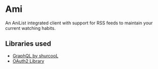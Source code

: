 # Ami
An AniList integrated client with support for RSS feeds to maintain your current watching habits.

## Libraries used

- [GraphQL by shurcooL](https://github.com/shurcooL/graphql)
- [OAuth2 Library](https://golang.org/x/oauth2)
